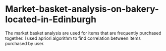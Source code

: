 # Market-basket-analysis-on-bakery-located-in-Edinburgh
The market basket analysis are used for items that are frequently purchased together. I used apriori algorithm to find correlation between items purchased by user.
